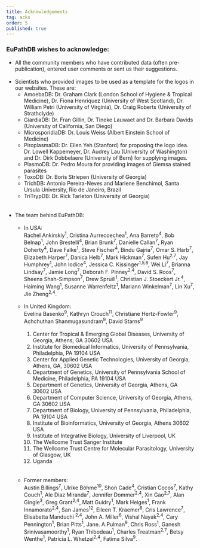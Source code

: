 ```yaml
---
title: Acknowledgements
tag: acks
order: 5
published: true
---
```

<h3>EuPathDB wishes to acknowledge:</h3>
<div class="eupathdb-content">
<ul class="cirbulletlist">
  <li>All the community members who have contributed data (often pre-publication), entered user comments or sent us their suggestions.</li>
  <br>
  <li>Scientists who provided images to be used as a template for the logos in our websites. These are:
  <br>
    <ul  class="cirbulletlist">
      <li> AmoebaDB:  Dr. Graham Clark (London School of Hygiene & Tropical Medicine), Dr. Fiona Henriquez (University of West Scotland), Dr. William Petri (University of Virginia), Dr. Craig Roberts (University of Strathclyde)</li>
      <li> GiardiaDB: Dr. Fran Gillin, Dr. Tineke Lauwaet and Dr. Barbara Davids (University of California, San Diego)</li>
      <li> MicrosporidiaDB: Dr. Louis Weiss (Albert Einstein School of Medicine)</li>
      <li> PiroplasmaDB: Dr. Ellen Yeh (Stanford) for proposing the logo idea. Dr. Lowell Kappemeyer, Dr. Audrey Lau (University of Washington) and Dr. Dirk Dobbelaere (University of Bern) for supplying images.</li>
      <li> PlasmoDB: Dr. Pedro Moura for providing images of Giemsa stained parasites</li>
      <li> ToxoDB: Dr. Boris Striepen (University of Georgia)</li>
      <li> TrichDB: Antonio Pereira-Neves and Marlene Benchimol, Santa Ursula University, Rio de Janeiro, Brazil</li>
      <li> TriTrypDB: Dr. Rick Tarleton (University of Georgia)</li>
    </ul>
  </li>
  <br><br>
  <li>The team behind EuPathDB:
    <br><br>
    <ul  class="cirbulletlist">
      <li>In USA: <br>Rachel Ankirskiy<sup>1</sup>, Cristina Aurrecoechea<sup>1</sup>, Ana Barreto<sup>4</sup>, Bob Belnap<sup>1</sup>, John Brestelli<sup>4</sup>, Brian Brunk<sup>7</sup>, Danielle Callan<sup>7</sup>, Ryan Doherty<sup>4</sup>, Dave Falke<sup>1</sup>, Steve Fischer<sup>4</sup>, Bindu Gajria<sup>7</sup>, Omar S. Harb<sup>7</sup>, Elizabeth Harper<sup>7</sup>, Danica Helb<sup>7</sup>, Mark Hickman<sup>7</sup>, Sufen Hu<sup>2,7</sup>, Jay Humphrey<sup>1</sup>, John Iodice<sup>4</sup>, Jessica C. Kissinger<sup>1,5,8</sup>, Wei Li<sup>7</sup>, Brianna Lindsay<sup>7</sup>, Jamie Long<sup>7</sup>, Deborah F. Pinney<sup>2,4</sup>, David S. Roos<sup>7</sup>, Sheena Shah-Simpson<sup>7</sup>, Drew Spruill<sup>1</sup>, Christian J. Stoeckert Jr.<sup>4</sup>, Haiming Wang<sup>1</sup>, Susanne Warrenfeltz<sup>1</sup>, Mariann Winkelman<sup>7</sup>, Lin Xu<sup>7</sup>, Jie Zheng<sup>2,4</sup>.
      </li>
      <br>
      <li>In United Kingdom: <br>Evelina Basenko<sup>9</sup>, Kathryn Crouch<sup>11</sup>, Christiane Hertz-Fowler<sup>9</sup>, Achchuthan Shanmugasundram<sup>9</sup>, David Starns<sup>9</sup>
      <br><br>
        <ol>
          <li>Center for Tropical & Emerging Global Diseases, University of Georgia, Athens, GA 30602 USA</li>
          <li>Institute for Biomedical Informatics, University of Pennsylvania, Philadelphia, PA 19104 USA</li>
          <li>Center for Applied Genetic Technologies, University of Georgia, Athens, GA, 30602 USA</li>
          <li>Department of Genetics, University of Pennsylvania School of Medicine, Philadelphia, PA 19104 USA</li>
          <li>Department of Genetics, University of Georgia, Athens, GA 30602 USA</li>
          <li>Department of Computer Science, University of Georgia, Athens, GA 30602 USA</li>
          <li>Department of Biology, University of Pennsylvania, Philadelphia, PA 19104 USA</li>
          <li>Institute of Bioinformatics, University of Georgia, Athens 30602 USA</li>
          <li>Institute of Integrative Biology, University of Liverpool, UK</li>
          <li>The Wellcome Trust Sanger Institute</li>
          <li>The Wellcome Trust Centre for Molecular Parasitology, University of Glasgow, UK</li>
          <li>Uganda</li>
        </ol>
      </li>
      <br><br>
      <li>Former members: <br>Austin Billings<sup>7</sup>, Ulrike Böhme<sup>10</sup>, Shon Cade<sup>4</sup>, Cristian Cocos<sup>7</sup>, Kathy Couch<sup>1</sup>, Ale Diaz Miranda<sup>7</sup>, Jennifer Dommer<sup>2,4</sup>, Xin Gao<sup>2,7</sup>, Alan Gingle<sup>3</sup>, Greg Grant<sup>2,4</sup>, Matt Guidry<sup>1</sup>, Mark Heiges<sup>1</sup>, Frank Innamorato<sup>2,4</sup>, San James<sup>12</sup>, Eileen T. Kraemer<sup>6</sup>, Cris Lawrence<sup>7</sup>, Elisabetta Manduchi <sup>2,4</sup>, John A. Miller<sup>6</sup>, Vishal Nayak<sup>2,4</sup>, Cary Pennington<sup>1</sup>, Brian Pitts<sup>1</sup>, Jane. A.Pulman<sup>9</sup>, Chris Ross<sup>1</sup>, Ganesh Srinivasamoorthy<sup>1</sup>, Ryan Thibodeau<sup>1</sup>, Charles Treatman<sup>2,7</sup>, Betsy Wenthe<sup>1</sup>, Patricia L. Whetzel<sup>2,4</sup>, Fatima Silva<sup>9</sup>.
      </li>
    </ul> <!-- The team behind EuPathDB -->
  </li>
</ul>
</div>
